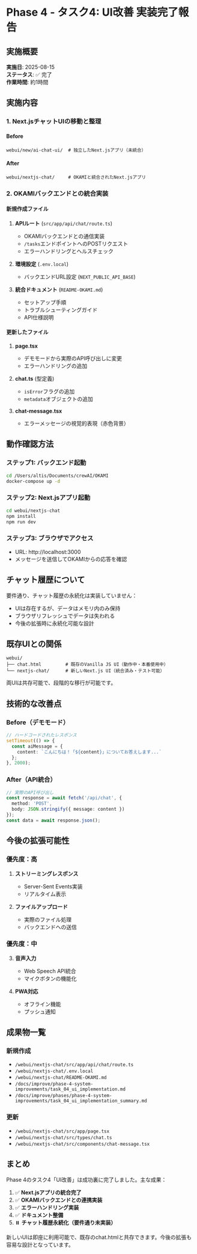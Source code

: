 # Phase 4 - タスク4: UI改善 実装完了報告

## 実施概要

**実施日**: 2025-08-15  
**ステータス**: ✅ 完了  
**作業時間**: 約1時間

## 実施内容

### 1. Next.jsチャットUIの移動と整理

#### Before
```
webui/new/ai-chat-ui/  # 独立したNext.jsアプリ（未統合）
```

#### After
```
webui/nextjs-chat/     # OKAMIと統合されたNext.jsアプリ
```

### 2. OKAMIバックエンドとの統合実装

#### 新規作成ファイル

1. **APIルート** (`src/app/api/chat/route.ts`)
   - OKAMIバックエンドとの通信実装
   - `/tasks`エンドポイントへのPOSTリクエスト
   - エラーハンドリングとヘルスチェック

2. **環境設定** (`.env.local`)
   - バックエンドURL設定 (`NEXT_PUBLIC_API_BASE`)

3. **統合ドキュメント** (`README-OKAMI.md`)
   - セットアップ手順
   - トラブルシューティングガイド
   - API仕様説明

#### 更新したファイル

1. **page.tsx**
   - デモモードから実際のAPI呼び出しに変更
   - エラーハンドリングの追加

2. **chat.ts** (型定義)
   - `isError`フラグの追加
   - `metadata`オブジェクトの追加

3. **chat-message.tsx**
   - エラーメッセージの視覚的表現（赤色背景）

## 動作確認方法

### ステップ1: バックエンド起動
```bash
cd /Users/altis/Documents/crewAI/OKAMI
docker-compose up -d
```

### ステップ2: Next.jsアプリ起動
```bash
cd webui/nextjs-chat
npm install
npm run dev
```

### ステップ3: ブラウザでアクセス
- URL: http://localhost:3000
- メッセージを送信してOKAMIからの応答を確認

## チャット履歴について

要件通り、チャット履歴の永続化は実装していません：
- UIは存在するが、データはメモリ内のみ保持
- ブラウザリフレッシュでデータは失われる
- 今後の拡張時に永続化可能な設計

## 既存UIとの関係

```
webui/
├── chat.html         # 既存のVanilla JS UI（動作中・本番使用中）
└── nextjs-chat/      # 新しいNext.js UI（統合済み・テスト可能）
```

両UIは共存可能で、段階的な移行が可能です。

## 技術的な改善点

### Before（デモモード）
```typescript
// ハードコードされたレスポンス
setTimeout(() => {
  const aiMessage = {
    content: `こんにちは！「${content}」についてお答えします...`
  };
}, 2000);
```

### After（API統合）
```typescript
// 実際のAPI呼び出し
const response = await fetch('/api/chat', {
  method: 'POST',
  body: JSON.stringify({ message: content })
});
const data = await response.json();
```

## 今後の拡張可能性

### 優先度：高
1. **ストリーミングレスポンス**
   - Server-Sent Events実装
   - リアルタイム表示

2. **ファイルアップロード**
   - 実際のファイル処理
   - バックエンドへの送信

### 優先度：中
3. **音声入力**
   - Web Speech API統合
   - マイクボタンの機能化

4. **PWA対応**
   - オフライン機能
   - プッシュ通知

## 成果物一覧

### 新規作成
- `/webui/nextjs-chat/src/app/api/chat/route.ts`
- `/webui/nextjs-chat/.env.local`
- `/webui/nextjs-chat/README-OKAMI.md`
- `/docs/improve/phase-4-system-improvements/task_04_ui_implementation.md`
- `/docs/improve/phases/phase-4-system-improvements/task_04_ui_implementation_summary.md`

### 更新
- `/webui/nextjs-chat/src/app/page.tsx`
- `/webui/nextjs-chat/src/types/chat.ts`
- `/webui/nextjs-chat/src/components/chat-message.tsx`

## まとめ

Phase 4のタスク4「UI改善」は成功裏に完了しました。主な成果：

1. ✅ **Next.jsアプリの統合完了**
2. ✅ **OKAMIバックエンドとの連携実装**
3. ✅ **エラーハンドリング実装**
4. ✅ **ドキュメント整備**
5. ⏸️ **チャット履歴永続化（要件通り未実装）**

新しいUIは即座に利用可能で、既存のchat.htmlと共存できます。今後の拡張も容易な設計となっています。